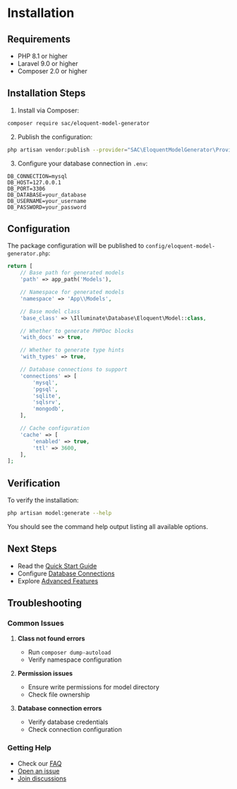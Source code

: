 # Installation

## Requirements

- PHP 8.1 or higher
- Laravel 9.0 or higher
- Composer 2.0 or higher

## Installation Steps

1. Install via Composer:
```bash
composer require sac/eloquent-model-generator
```

2. Publish the configuration:
```bash
php artisan vendor:publish --provider="SAC\EloquentModelGenerator\Providers\GeneratorServiceProvider"
```

3. Configure your database connection in `.env`:
```env
DB_CONNECTION=mysql
DB_HOST=127.0.0.1
DB_PORT=3306
DB_DATABASE=your_database
DB_USERNAME=your_username
DB_PASSWORD=your_password
```

## Configuration

The package configuration will be published to `config/eloquent-model-generator.php`:

```php
return [
    // Base path for generated models
    'path' => app_path('Models'),

    // Namespace for generated models
    'namespace' => 'App\\Models',

    // Base model class
    'base_class' => \Illuminate\Database\Eloquent\Model::class,

    // Whether to generate PHPDoc blocks
    'with_docs' => true,

    // Whether to generate type hints
    'with_types' => true,

    // Database connections to support
    'connections' => [
        'mysql',
        'pgsql',
        'sqlite',
        'sqlsrv',
        'mongodb',
    ],

    // Cache configuration
    'cache' => [
        'enabled' => true,
        'ttl' => 3600,
    ],
];
```

## Verification

To verify the installation:

```bash
php artisan model:generate --help
```

You should see the command help output listing all available options.

## Next Steps

- Read the [Quick Start Guide](./quick-start.md)
- Configure [Database Connections](../databases/index.md)
- Explore [Advanced Features](../advanced/index.md)

## Troubleshooting

### Common Issues

1. **Class not found errors**
   - Run `composer dump-autoload`
   - Verify namespace configuration

2. **Permission issues**
   - Ensure write permissions for model directory
   - Check file ownership

3. **Database connection errors**
   - Verify database credentials
   - Check connection configuration

### Getting Help

- Check our [FAQ](../reference/faq.md)
- [Open an issue](https://github.com/SAC/eloquent-model-generator/issues)
- [Join discussions](https://github.com/SAC/eloquent-model-generator/discussions)
